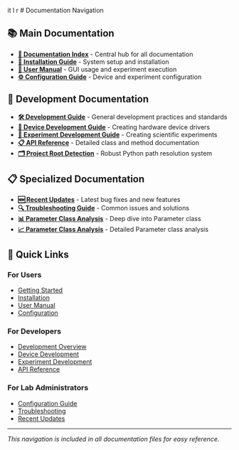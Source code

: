 it l r # Documentation Navigation

## 📚 Main Documentation

- **[📖 Documentation Index](README.md)** - Central hub for all documentation
- **[🚀 Installation Guide](INSTALLATION.md)** - System setup and installation
- **[👤 User Manual](USER_MANUAL.md)** - GUI usage and experiment execution
- **[⚙️ Configuration Guide](CONFIGURATION_FILES.md)** - Device and experiment configuration

## 🔧 Development Documentation

- **[🛠️ Development Guide](DEVELOPMENT_GUIDE.md)** - General development practices and standards
- **[🔌 Device Development Guide](DEVICE_DEVELOPMENT.md)** - Creating hardware device drivers
- **[🧪 Experiment Development Guide](EXPERIMENT_DEVELOPMENT.md)** - Creating scientific experiments
- **[📋 API Reference](API_REFERENCE.md)** - Detailed class and method documentation
- **[🗂️ Project Root Detection](PROJECT_ROOT_DETECTION.md)** - Robust Python path resolution system

## 📋 Specialized Documentation

- **[🆕 Recent Updates](RECENT_UPDATES.md)** - Latest bug fixes and new features
- **[🔍 Troubleshooting Guide](TROUBLESHOOTING.md)** - Common issues and solutions
- **[📊 Parameter Class Analysis](PARAMETER_CLASS_SUMMARY.md)** - Deep dive into Parameter class
- **[📈 Parameter Class Analysis](PARAMETER_CLASS_ANALYSIS.md)** - Detailed Parameter class analysis

## 🎯 Quick Links

### For Users
- [Getting Started](README.md#getting-started)
- [Installation](INSTALLATION.md)
- [User Manual](USER_MANUAL.md)
- [Configuration](CONFIGURATION_FILES.md)

### For Developers
- [Development Overview](README.md#development-workflow)
- [Device Development](DEVICE_DEVELOPMENT.md)
- [Experiment Development](EXPERIMENT_DEVELOPMENT.md)
- [API Reference](API_REFERENCE.md)

### For Lab Administrators
- [Configuration Guide](CONFIGURATION_FILES.md)
- [Troubleshooting](TROUBLESHOOTING.md)
- [Recent Updates](RECENT_UPDATES.md)

---

*This navigation is included in all documentation files for easy reference.*
